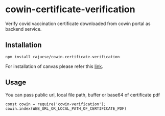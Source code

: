 # cowin-certificate-verification

Verify covid vaccination certificate downloaded from cowin portal as backend service. 

## Installation
    npm install rajucse/cowin-certificate-verification

For installation of canvas please refer this <a href="https://www.npmjs.com/package/canvas" target="_blank">link</a>.

## Usage
You can pass public url, local file path, buffer or base64 of certificate pdf

    const cowin = require('cowin-verification');
    cowin.index(WEB_URL_OR_LOCAL_PATH_OF_CERTIFICATE_PDF)


    
